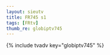 ```yaml
--- 
layout: sieutv
title: FR745 s1
tags: [FRtv]
thumb_re: globiptv745
---
```

{% include tvadv key="globiptv745" %} 
